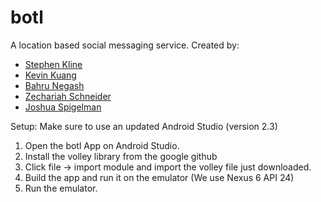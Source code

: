 # botl
A location based social messaging service. Created by:

+ [Stephen Kline](mailto:srkline@umich.edu) 
+ [Kevin Kuang](mailto:kkuang@umich.edu) 
+ [Bahru Negash](mailto:bahrut@umich.edu) 
+ [Zechariah Schneider](zechsch@umich.edu) 
+ [Joshua Spigelman](jlspige@umich.edu) 

Setup:
Make sure to use an updated Android Studio (version 2.3)
1. Open the botl App on Android Studio.
2. Install the volley library from the google github
3. Click file -> import module and import the volley file just downloaded.
4. Build the app and run it on the emulator (We use Nexus 6 API 24)
5. Run the emulator.
